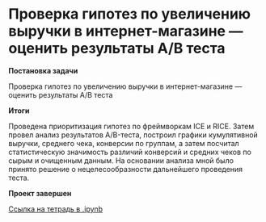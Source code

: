 # Проверка гипотез по увеличению выручки в интернет-магазине — оценить результаты A/B теста

<b>Постановка задачи</b>

Проверка гипотез по увеличению выручки в интернет-магазине — оценить результаты A/B теста

<b>Итоги</b>

Проведена приоритизация гипотез по фреймворкам ICE и RICE. Затем провел анализ
результатов A/B-теста, построил графики кумулятивной выручки, среднего чека,
конверсии по группам, а затем посчитал статистическую значимость различий конверсий
и средних чеков по сырым и очищенным данным. На основании анализа мной было
принято решение о нецелесообразности дальнейшего проведения теста.

<b>Проект завершен</b>

[Ссылка на тетрадь в .ipynb](https://github.com/Dmitriykuprienko/Portfolio/blob/main/Проверка%20гипотез%20по%20увеличению%20выручки%20в%20интернет-магазине%20—%20оценить%20результаты%20AB%20теста/Проверка%20гипотез%20по%20увеличению%20выручки%20в%20интернет-магазине%20.ipynb)

